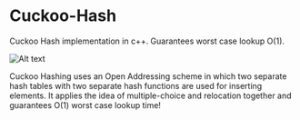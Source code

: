 # Cuckoo-Hash
Cuckoo Hash implementation in c++. Guarantees worst case lookup O(1).

![Alt text](http://www.thebritishbirds.com/sites/thebritishbirds.com/files/birds/cuckoo-bird.jpeg?1307346614 "Optional title")

Cuckoo Hashing uses an Open Addressing scheme in which two separate hash tables with two separate hash functions are used for inserting elements.
It applies the idea of multiple-choice and relocation together and guarantees O(1) worst case lookup time!
